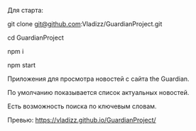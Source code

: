 Для старта:

git clone git@github.com:Vladizz/GuardianProject.git 

cd GuardianProject

npm i

npm start

Приложения для просмотра новостей с сайта the Guardian.

По умолчанию показывается список актуальных новостей. 

Есть возможность поиска по ключевым словам.

Превью: https://vladizz.github.io/GuardianProject/
